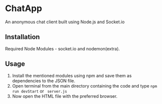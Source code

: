# ChatApp
An anonymous chat client built using Node.js and Socket.io

## Installation
Required Node Modules - socket.io and nodemon(extra).

## Usage
1. Install the mentioned modules using npm and save them as dependencies to the JSON file.
2. Open terminal from the main directory containing the code and type ```npm run devStart``` or ``` server.js```
3. Now open the HTML file with the preferred browser.
